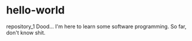 # hello-world
repository_1
Dood... I'm here to learn some software programming. So far, don't know shit.  
